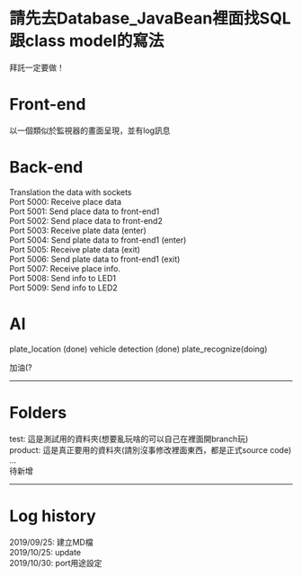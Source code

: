 # 請先去Database_JavaBean裡面找SQL跟class model的寫法
拜託一定要做！    

# Front-end     
以一個類似於監視器的畫面呈現，並有log訊息      

# Back-end
Translation the data with sockets   
Port 5000: Receive place data   
Port 5001: Send place data to front-end1   
Port 5002: Send place data to front-end2    
Port 5003: Receive plate data (enter)   
Port 5004: Send plate data to front-end1 (enter)   
Port 5005: Receive plate data (exit)   
Port 5006: Send plate data to front-end1 (exit)      
Port 5007: Receive place info.   
Port 5008: Send info to LED1   
Port 5009: Send info to LED2   

# AI
plate_location (done)
vehicle detection (done)
plate_recognize(doing)

加油(?    
___    

# Folders
test: 這是測試用的資料夾(想要亂玩啥的可以自己在裡面開branch玩)    
product: 這是真正要用的資料夾(請別沒事修改裡面東西，都是正式source code)    
...    
待新增   
___    

# Log history
2019/09/25: 建立MD檔   
2019/10/25: update   
2019/10/30: port用途設定   
